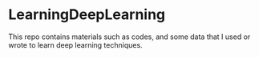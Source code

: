 # LearningDeepLearning
This repo contains materials such as codes, and some data that I used or wrote to learn deep learning techniques.
